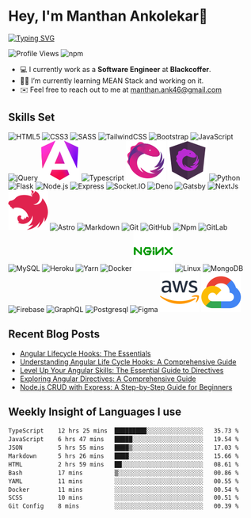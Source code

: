 # Hey, I'm Manthan Ankolekar👋

[![Typing SVG](https://readme-typing-svg.demolab.com?font=Fira+Code&pause=1000&width=435&lines=Front+End+Developer;Learn%2C+Build%2C+Repeat)](https://git.io/typing-svg)

![Profile Views](https://komarev.com/ghpvc/?username=manthanank&color=brightgreen)
![npm](https://img.shields.io/npm/dt/manthanank)
<!-- ![npm](https://img.shields.io/npm/dw/manthanank)
![npm](https://img.shields.io/npm/dm/manthanank)
![npm](https://img.shields.io/npm/dy/manthanank) -->

- 💻 I currently work as a **Software Engineer** at **Blackcoffer**.
- 🧑‍💻 I’m currently learning MEAN Stack and working on it.
- ✉️ Feel free to reach out to me at [manthan.ank46@gmail.com](mailto:manthan.ank46@gmail.com)

## Skills Set

![HTML5](/assets/svg/html.svg)
![CSS3](/assets/svg/css.svg)
![SASS](/assets/svg/sass.svg)
![TailwindCSS](/assets/svg/tailwindcss.svg)
![Bootstrap](/assets/svg/bootstrap.svg)
![JavaScript](/assets/svg/javascript.svg)
![jQuery](/assets/svg/jquery.svg)
![Angular](/assets/svg/angular.svg)
![Typescript](/assets/svg/typescript.svg)
![RxJS](/assets/svg/rxjs.svg)
![NgRx](/assets/svg/ngrx.svg)
![Python](/assets/svg/python.svg)
![Flask](/assets/svg/flask.svg)
![Node.js](/assets/svg/nodejs.svg)
![Express](/assets/svg/express.svg)
![Socket.IO](/assets/svg/socketio.svg)
![Deno](/assets/svg/deno.svg)
![Gatsby](/assets/svg/gatsby.svg)
![NextJs](/assets/svg/nextjs.svg)
![NestJs](/assets/svg/nestjs.svg)
![Astro](/assets/svg/astro.svg)
![Markdown](/assets/svg/markdown.svg)
![Git](/assets/svg/git.svg)
![GitHub](/assets/svg/github.svg)
![Npm](/assets/svg/npm.svg)
![GitLab](/assets/svg/gitlab.svg)
![MySQL](/assets/svg/mysql.svg)
![Heroku](/assets/svg/heroku.svg)
![Yarn](/assets/svg/yarn.svg)
![Docker](/assets/svg/docker.svg)
![Nginx](/assets/svg/nginx.svg)
![Linux](/assets/svg/linux.svg)
![MongoDB](/assets/svg//mongodb.svg)
![Firebase](/assets/svg/firebase.svg)
![GraphQL](/assets/svg/graphql.svg)
![Postgresql](/assets/svg/postgresql.svg)
![Figma](/assets/svg/figma.svg)
![AWS](/assets/svg/aws.svg)
![GCP](/assets/svg/googlecloud.svg)

## Recent Blog Posts

<!-- BLOG-POST-LIST:START -->
- [Angular Lifecycle Hooks: The Essentials](https://manthanank.hashnode.dev/angular-lifecycle-hooks-the-essentials)
- [Understanding Angular Life Cycle Hooks: A Comprehensive Guide](https://dev.to/manthanank/understanding-angular-life-cycle-hooks-a-comprehensive-guide-34oa)
- [Level Up Your Angular Skills: The Essential Guide to Directives](https://manthanank.hashnode.dev/level-up-your-angular-skills-the-essential-guide-to-directives)
- [Exploring Angular Directives: A Comprehensive Guide](https://dev.to/manthanank/exploring-angular-directives-a-comprehensive-guide-4bia)
- [Node.js CRUD with Express: A Step-by-Step Guide for Beginners](https://manthanank.hashnode.dev/nodejs-crud-with-express-a-step-by-step-guide-for-beginners)
<!-- BLOG-POST-LIST:END -->

## Weekly Insight of Languages I use

<!--START_SECTION:waka-->

```txt
TypeScript    12 hrs 25 mins  █████████░░░░░░░░░░░░░░░░   35.73 %
JavaScript    6 hrs 47 mins   █████░░░░░░░░░░░░░░░░░░░░   19.54 %
JSON          5 hrs 55 mins   ████▒░░░░░░░░░░░░░░░░░░░░   17.03 %
Markdown      5 hrs 26 mins   ████░░░░░░░░░░░░░░░░░░░░░   15.66 %
HTML          2 hrs 59 mins   ██░░░░░░░░░░░░░░░░░░░░░░░   08.61 %
Bash          17 mins         ▒░░░░░░░░░░░░░░░░░░░░░░░░   00.86 %
YAML          11 mins         ░░░░░░░░░░░░░░░░░░░░░░░░░   00.55 %
Docker        11 mins         ░░░░░░░░░░░░░░░░░░░░░░░░░   00.54 %
SCSS          10 mins         ░░░░░░░░░░░░░░░░░░░░░░░░░   00.51 %
Git Config    8 mins          ░░░░░░░░░░░░░░░░░░░░░░░░░   00.39 %
```

<!--END_SECTION:waka-->
